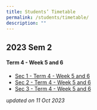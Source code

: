```yaml
---
title: Students’ Timetable
permalink: /students/timetable/
description: ""
---
```

2023 Sem 2
---------------
#### Term 4 - Week 5 and 6

* [Sec 1 - Term 4 - Week 5 and 6](/files/Timetables/Students%20Timetable/sec%201%20-%20term%204%20week%205%20and%206_updated.pdf)
* [Sec 2 - Term 4 - Week 5 and 6](/files/Timetables/Students%20Timetable/2023_sec%202%20-%20term%204%20week%205%20and%206_10%20oct.pdf)
* [Sec 3 - Term 4 - Week 5 and 6](/files/Timetables/Students%20Timetable/2023_%20sec%203%20-%20term%204%20week%205%20and%206_10%20oct.pdf)

*updated on 11 Oct 2023*
